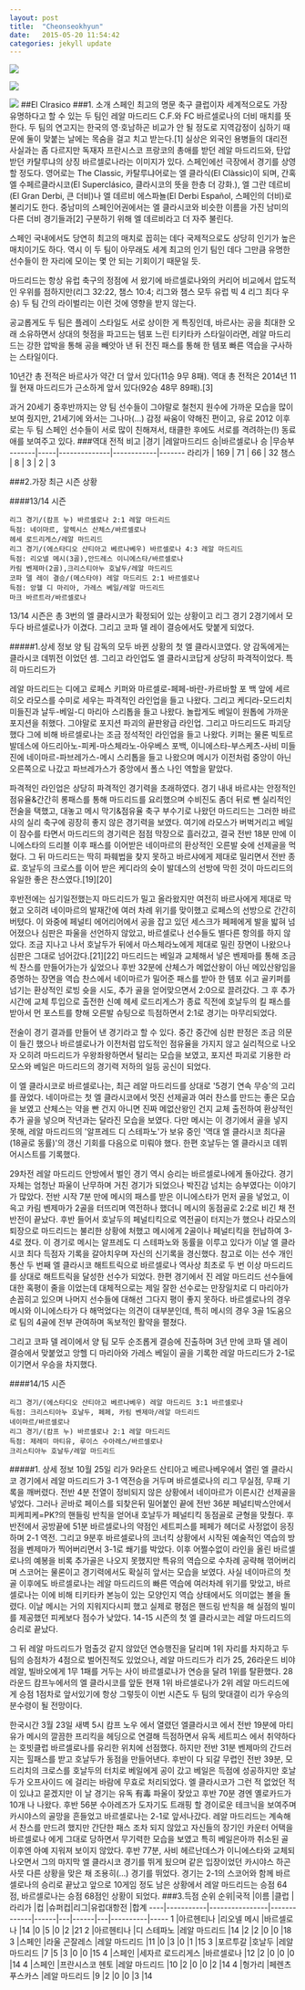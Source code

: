 ```yaml
---
layout: post
title:  "Cheonseokhyun"
date:   2015-05-20 11:54:42
categories: jekyll update
---
```


![](http://eu.cdn283.fansshare.com/photos/elclasico/barcelona-bvs-breal-bmadrid-wallpaper-867867372.jpg)

![](http://www.scaryfootball.com/wp-content/uploads/2013/10/santiago-bernabeu-classico-classic-real-madrid-barcelona.jpg)

![](http://larkascending.files.wordpress.com/2007/12/camp-nou.jpg)
##El Clrasico
###1. 소개 
스페인 최고의 명문 축구 클럽이자 세계적으로도 가장 유명하다고 할 수 있는 두 팀인 레알 마드리드 C.F.와 FC 바르셀로나의 더비 매치를 뜻한다. 두 팀의 연고지는 한국의 영·호남하곤 비교가 안 될 정도로 지역감정이 심하기 때문에 둘이 맞붙는 날에는 목숨을 걸고 치고 받는다.[1] 실상은 외국인 용병들의 대리전 사실과는 좀 다르지만 독재자 프란시스코 프랑코의 총애를 받던 레알 마드리드와, 탄압받던 카탈루냐의 상징 바르셀로나라는 이미지가 있다. 스페인에선 극장에서 경기를 상영할 정도다. 영어로는 The Classic, 카탈루냐어로는 엘 클라식(El Clàssic)이 되며, 간혹 엘 수페르클라시코(El Superclásico, 클라시코의 뜻을 한층 더 강화.), 엘 그란 데르비(El Gran Derbi, 큰 더비)나 엘 데르비 에스파뇰(El Derbi Español, 스페인의 더비)로 불리기도 한다. 중남미의 스페인어권에서는 엘 클라시코와 비슷한 이름을 가진 남미의 다른 더비 경기들과[2] 구분하기 위해 엘 데르비라고 더 자주 불린다.

스페인 국내에서도 당연히 최고의 매치로 꼽히는 데다 국제적으로도 상당히 인기가 높은 매치이기도 하다. 역시 이 두 팀이 아무래도 세계 최고의 인기 팀인 데다 그만큼 유명한 선수들이 한 자리에 모이는 몇 안 되는 기회이기 때문일 듯.

마드리드는 항상 유럽 축구의 정점에 서 왔기에 바르셀로나와의 커리어 비교에서 압도적인 우위를 점하지만(리그 32:22, 챔스 10:4; 리그와 챔스 모두 유럽 빅 4 리그 최다 우승) 두 팀 간의 라이벌리는 이런 것에 영향을 받지 않는다.

공교롭게도 두 팀은 플레이 스타일도 서로 상이한 게 특징인데, 바르사는 공을 최대한 오래 소유하면서 상대의 헛점을 파고드는 템포 느린 티키타카 스타일이라면, 레알 마드리드는 강한 압박을 통해 공을 빼앗아 낸 뒤 전진 패스를 통해 한 템포 빠른 역습을 구사하는 스타일이다.

10년간 총 전적은 바르사가 약간 더 앞서 있다(11승 9무 8패). 역대 총 전적은 2014년 11월 현재 마드리드가 근소하게 앞서 있다(92승 48무 89패).[3]

과거 20세기 중후반까지는 양 팀 선수들이 그야말로 철천지 원수에 가까운 모습을 많이 보여 줬지만, 21세기에 와서는 그나마(...) 감정 싸움이 약해진 편이고, 유로 2012 이후로는 두 팀 스페인 선수들이 서로 많이 친해져서, 태클한 후에도 서로를 격려하는(!) 동료애를 보여주고 있다.
###역대 전적
비고   |경기  |레알마드리드 승|바르셀로나 승 |무승부
-------|-----|--------------|------------|-------
라리가 | 169  |    71       |     66      |  32 
챔스   | 8    |    3        |     2       |  3  

###2.가장 최근 시즌 상황

####13/14 시즌

    리그 경기/(캄프 누) 바르셀로나 2:1 레알 마드리드
    득점: 네이마르, 알렉시스 산체스/바르셀로나
    헤세 로드리게스/레알 마드리드
    리그 경기/(에스타디오 산티아고 베르나베우) 바르셀로나 4:3 레알 마드리드
    득점: 리오넬 메시(3골),안드레스 이니에스타/바르셀로나
    카림 벤제마(2골),크리스티아누 호날두/레알 마드리드
    코파 델 레이 결승/(메스타야) 레알 마드리드 2:1 바르셀로나
    득점: 앙헬 디 마리아, 가레스 베일/레알 마드리드
    마크 바르트라/바르셀로나

13/14 시즌은 총 3번의 엘 클라시코가 확정되어 있는 상황이고 리그 경기 2경기에서 모두다 바르셀로나가 이겼다. 그리고 코파 델 레이 결승에서도 맞붙게 되었다.


#####1.상세 정보
양 팀 감독의 모두 바뀐 상황의 첫 엘 클라시코였다. 양 감독에게는 클라시코 데뷔전 이었던 셈. 그리고 라인업도 엘 클라시코답게 상당히 파격적이었다. 특히 마드리드가

레알 마드리드는 디에고 로페스 키퍼와 마르셀로-페페-바란-카르바할 포 백 앞에 세르히오 라모스를 수미로 세우는 파격적인 라인업을 들고 나왔다. 그리고 케디라-모드리치 미들진과 날두-베일-디 마리아 스리톱을 들고 나왔다. 놀랍게도 베일이 원톱에 가까운 포지션을 취했다. 그야말로 포지션 파괴의 끝판왕급 라인업. 그리고 마드리드도 파괴당했다 그에 비해 바르셀로나는 조금 정석적인 라인업을 들고 나왔다. 키퍼는 물론 빅토르 발데스에 아드리아노-피케-마스체라노-아우베스 포백, 이니에스타-부스케츠-사비 미들진에 네이마르-파브레가스-메시 스리톱을 들고 나왔으며 메시가 이전처럼 중앙이 아닌 오른쪽으로 나갔고 파브레가스가 중앙에서 폴스 나인 역할을 맡았다.

파격적인 라인업은 상당히 파격적인 경기력을 초래하였다. 경기 내내 바르샤는 안정적인 점유율&간간히 롱패스를 통해 마드리드를 요리했으며 수비진도 좀더 뒤로 뺀 실리적인 전술을 택했고, 대놓고 메시 막기&점유율 축구 부수기로 나왔던 마드리드는 그러한 바르샤의 실리 축구에 굉장히 좋지 않은 경기력을 보였다. 여기에 라모스가 버벅거리고 베일이 잠수를 타면서 마드리드의 경기력은 점점 막장으로 흘러갔고, 결국 전반 18분 만에 이니에스타의 드리블 이후 패스를 이어받은 네이마르의 환상적인 오른발 슛에 선제골을 먹혔다. 그 뒤 마드리드는 딱히 파훼법을 찾지 못하고 바르샤에게 제대로 밀리면서 전반 종료. 호날두의 크로스를 이어 받은 케디라의 슛이 발데스의 선방에 막힌 것이 마드리드의 유일한 좋은 찬스였다.[19][20]

후반전에는 심기일전했는지 마드리드가 밀고 올라왔지만 여전히 바르사에게 제대로 막혔고 오히려 네이마르의 발재간에 여러 차례 위기를 맞이했고 로페스의 선방으로 간간히 버텼다. 이 와중에 페널티 에어리어에서 공을 잡고 있던 세스크가 페페에게 발을 밟혀 넘어졌으나 심판은 파울을 선언하지 않았고, 바르셀로나 선수들도 별다른 항의를 하지 않았다. 조금 지나고 나서 호날두가 뒤에서 마스체라노에게 제대로 밀린 장면이 나왔으나 심판은 그대로 넘어갔다.[21][22] 마드리드는 베일과 교체해서 넣은 벤제마를 통해 조금씩 찬스를 만들어가는가 싶었으나 후반 32분에 산체스가 메없산왕이 아닌 메있산왕임을 증명하는 장면을 역습 찬스에서 네이마르가 밀어준 패스를 받아 한 템포 쉬고 골키퍼를 넘기는 환상적인 로빙 슛을 시도, 추가 골을 얻어맞으면서 2:0으로 끌려갔다. 그 후 추가 시간에 교체 투입으로 출전한 신예 헤세 로드리게스가 종료 직전에 호날두의 킬 패스를 받아서 먼 포스트를 향해 오른발 슈팅으로 득점하면서 2:1로 경기는 마무리되었다.

전술이 경기 결과를 만들어 낸 경기라고 할 수 있다. 중간 중간에 심판 판정은 조금 의문이 들긴 했으나 바르셀로나가 이전처럼 압도적인 점유율을 가지지 않고 실리적으로 나오자 오히려 마드리드가 우왕좌왕하면서 털리는 모습을 보였고, 포지션 파괴로 기용한 라모스와 베일은 마드리드의 경기력 저하의 일등 공신이 되었다.

이 엘 클라시코로 바르셀로나는, 최근 레알 마드리드를 상대로 '5경기 연속 무승'의 고리를 끊었다. 네이마르는 첫 엘 클라시코에서 멋진 선제골과 여러 찬스를 만드는 좋은 모습을 보였고 산체스는 약을 빤 건지 아니면 진짜 메없산왕인 건지 교체 출전하여 환상적인 추가 골을 넣으며 작년과는 달라진 모습을 보였다. 다만 메시는 이 경기에서 골을 넣지 못해, 레알 마드리드의 '알프레드 디 스테파노'가 보유 중인 '역대 엘 클라시코 최다골(18골로 동률)'의 갱신 기회를 다음으로 미뤄야 했다. 한편 호날두는 엘 클라시코 데뷔 어시스트를 기록했다.

29차전 레알 마드리드 안방에서 벌인 경기 역시 승리는 바르셀로나에게 돌아갔다. 경기 자체는 엄청난 파울이 난무하며 거친 경기가 되었으나 박진감 넘치는 승부였다는 이야기가 많았다. 전반 시작 7분 만에 메시의 패스를 받은 이니에스타가 먼저 골을 넣었고, 이윽고 카림 벤제마가 2골을 터뜨리며 역전하나 했더니 메시의 동점골로 2:2로 비긴 채 전반전이 끝났다. 후반 들어서 호날두의 페널티킥으로 역전골이 터지는가 했으나 라모스의 퇴장으로 마드리드는 불리한 상황에 처했고 메시에게 2골이나 페널티킥을 헌납하여 3-4로 졌다. 이 경기로 메시는 알프레도 디 스테파노와 동률을 이루고 있다가 이날 엘 클라시코 최다 득점자 기록을 갈아치우며 자신의 신기록을 경신했다. 참고로 이는 선수 개인 통산 두 번째 엘 클라시코 해트트릭으로 바르셀로나 역사상 최초로 두 번 이상 마드리드를 상대로 해트트릭을 달성한 선수가 되었다. 한편 경기에서 진 레알 마드리드 선수들에 대한 혹평이 줄을 이었는데 대체적으로는 제일 잘한 선수로는 만장일치로 디 마리아가 손꼽히고 있으며 나머지 선수들에 대해선 그다지 평이 좋지 못하다. 바르셀로나의 경우 메시와 이니에스타가 다 해먹었다는 의견이 대부분인데, 특히 메시의 경우 3골 1도움으로 팀의 4골에 전부 관여하며 독보적인 활약을 펼쳤다.

그리고 코파 델 레이에서 양 팀 모두 순조롭게 결승에 진출하며 3년 만에 코파 델 레이 결승에서 맞붙었고 앙헬 디 마리아와 가레스 베일이 골을 기록한 레알 마드리드가 2-1로 이기면서 우승을 차지했다.


####14/15 시즌 

    리그 경기/(에스타디오 산티아고 베르나베우) 레알 마드리드 3:1 바르셀로나
    득점: 크리스티아누 호날두, 페페, 카림 벤제마/레알 마드리드
    네이마르/바르셀로나
    리그 경기/(캄프 누) 바르셀로나 2:1 레알 마드리드
    득점: 제레미 마티유, 루이스 수아레스/바르셀로나
    크리스티아누 호날두/레알 마드리드


#####1. 상세 정보
10월 25일 리가 9라운드 산티아고 베르나베우에서 열린 엘 클라시코 경기에서 레알 마드리드가 3-1 역전승을 거두며 바르셀로나의 리그 무실점, 무패 기록을 깨버렸다. 전반 4분 전열이 정비되지 않은 상황에서 네이마르가 이른시간 선제골을 넣었다. 그러나 곧바로 페이스를 되찾은뒤 밀어붙인 끝에 전반 36분 페널티박스안에서 피케피케=PK?의 핸들링 반칙을 얻어내 호날두가 페널티킥 동점골로 균형을 맞췄다. 후반전에서 공방끝에 51분 바르셀로나의 약점인 세트피스를 페페가 헤더로 사정없이 응징하며 2-1 역전. 그리고 9분후 바르셀로나의 코너킥 상황에서 시작된 예술적인 역습의 방점을 벤제마가 찍어버리면서 3-1로 쐐기를 박았다. 이후 어쩔수없이 라인을 올린 바르셀로나의 예봉을 비록 추가골은 나오지 못했지만 특유의 역습으로 수차례 공략해 꺾어버리며 스코어는 물론이고 경기력에서도 확실히 앞서는 모습을 보였다. 사실 네이마르의 첫 골 이후에도 바르셀로나는 레알 마드리드의 빠른 역습에 여러차례 위기를 맞았고, 바르셀로나는 이에 비해 티키타카 본능이 있는 모양인지 역습 상태에서도 의미없는 볼을 돌렸다. 이날 메시는 거의 지워지다시피 했고 실제로 평점은 핸드링 반칙을 해 실점의 빌미를 제공했던 피케보다 점수가 낮았다. 14-15 시즌의 첫 엘 클라시코는 레알 마드리드의 승리로 끝났다.

그 뒤 레알 마드리드가 멈출것 같지 않았던 연승행진을 달리며 1위 자리를 차지하고 두 팀의 승점차가 4점으로 벌어진적도 있었으나, 레알 마드리드가 리가 25, 26라운드 비야레알, 빌바오에게 1무 1패를 거두는 사이 바르셀로나가 연승을 달려 1위를 탈환했다. 28라운드 캄프누에서의 엘 클라시코를 앞둔 현재 1위 바르셀로나가 2위 레알 마드리드에게 승점 1점차로 앞서있기에 항상 그렇듯이 이번 시즌도 두 팀의 맞대결이 리가 우승의 분수령이 될 전망이다.


한국시간 3월 23일 새벽 5시 캄프 노우 에서 열렸던 엘클라시코 에서 전반 19분에 마티유가 메시의 깔끔한 프리킥을 헤딩으로 연결해 득점하면서 유독 세트피스 에서 취약하다는 호빗클럽 바르셀로나를 유리한 위치에 선점했다. 하지만 전반 31분 벤제마의 간드러지는 힐패스를 받고 호날두가 동점을 만들어낸다. 후반이 다 되갈 무렵인 전반 39분, 모드리치의 크로스를 호날두의 터치로 베일에게 공이 갔고 베일은 득점에 성공하지만 호날두가 오프사이드 에 걸리는 바람에 무효로 처리되었다. 엘 클라시코가 그런 적 없었던 적 이 있냐고 묻겠지만 이 날 경기는 유독 有毒 파울이 잦았고 후반 70분 경엔 옐로카드가 10개 나 나왔다. 후반 56분 수아레즈가 도자기도 트래핑 할 경이로운 테크닉을 보여주며 카시야스의 골망을 흔들었고 바르셀로나는 2-1로 앞서나갔다. 레알 마드리드는 계속해서 찬스를 만드려 했지만 간단한 패스 조차 되지 않았고 자신들의 장기인 카운터 어택을 바르셀로나 에게 그대로 당하면서 무기력한 모습을 보였고 특히 베일은아까 취소된 골 이후엔 아예 지워져 보이지 않았다. 후반 77분, 사비 헤르난데스가 이니에스타와 교체되 나오면서 그의 마지막 엘 클라시코 경기를 뛰게 됬으며 같은 입장이었던 카시야스 하곤 사뭇 다른 상황을 맞은 채 조용히(...) 경기를 뛰었다. 경기는 2-1의 스코어와 함께 바르셀로나의 승리로 끝났고 앞으로 10게임 정도 남은 상황에서 레알 마드리드는 승점 64점, 바르셀로나는 승점 68점인 상황이 되었다.
###3.득점 순위 
순위|국적	|이름	         |클럽	       |라리가 |컵 |슈퍼컵|리그|유럽대항전 |합계
----|-----------|----------------|-------------|------|---|------|---|----------|-----
1   |아르헨티나	|리오넬 메시	 |바르셀로나    |14    |0  |5	 |0  |2	        |21
2   |아르헨티나	|디 스테파노	 |레알 마드리드 |14    |2  |2	 |0  |0	        |18
3   |스페인	|라울 곤잘레스	 |레알 마드리드 |11    |0  |3	 |0  |1	        |15
3   |포르투갈	|호날두	         |레알 마드리드 |7     |5  |3	 |0  |0	        |15
4   |스페인	|세자르 로드리게스 |바르셀로나    |12    |2  |0	 |0  |0	        |14
4   |스페인	|프란시스코 헨토	 |레알 마드리드 |10    |2  |0	 |0  |2	        |14
4   |헝가리	|페렌츠 푸스카스	 |레알 마드리드 |9     |2  |0	 |0  |3	        |14

